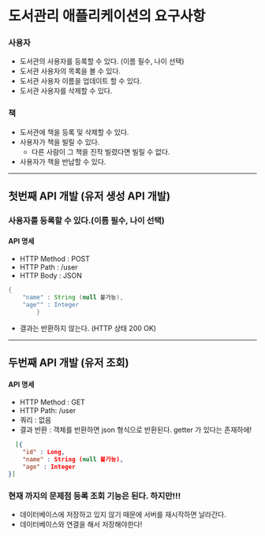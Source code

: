 # 도서관리 애플리케이션의 요구사항

### 사용자

- 도서관의 사용자를 등록할 수 있다. (이름 필수, 나이 선택)
- 도서관 사용자의 목록을 볼 수 있다.
- 도서관 사용자 이름을 업데이트 할 수 있다.
- 도서관 사용자를 삭제할 수 있다.

### 책

- 도서관에 책을 등록 및 삭제할 수 있다.
- 사용자가 책을 빌릴 수 있다.
    - 다른 사람이 그 책을 진작 빌렸다면 빌릴 수 없다.
- 사용자가 책을 반납할 수 있다.

---

## 첫번째 API 개발 (유저 생성 API 개발)

### 사용자를 등록할 수 있다.(이름 필수, 나이 선택)

#### API 명세

- HTTP Method : POST
- HTTP Path : /user
- HTTP Body : JSON

```java
{
    "name" : String (null 불가능),
    "age"" : Integer   
        }
```

- 결과는 반환하지 않는다. (HTTP 상태 200 OK)

---

## 두번째 API 개발 (유저 조회)

#### API 명세

- HTTP Method : GET
- HTTP Path: /user
- 쿼리 : 없음
- 결과 반환 : 객체를 반환하면 json 형식으로 반환된다. getter 가 있다는 존재하에!

```json
  [{
    "id" : Long,
    "name" : String (null 불가능),
    "age" : Integer
}]

```

### 현재 까지의 문제점 등록 조회 기능은 된다. 하지만!!!

- 데이터베이스에 저장하고 있지 않기 때문에 서버를 재시작하면 날라간다.
- 데이터베이스와 연결을 해서 저장해야한다!
